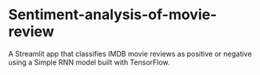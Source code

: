 # Sentiment-analysis-of-movie-review
A Streamlit app that classifies IMDB movie reviews as positive or negative using a Simple RNN model built with TensorFlow.

